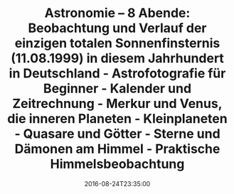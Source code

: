 ---
date: '2016-08-24T23:35:00'
talk_date: '1999-02-01T00:00:00'
talk_speakers:
  speaker1:
    name: Mitglieder der Sternwarte
title: 'Astronomie – 8 Abende:

  - Beobachtung und Verlauf der einzigen totalen Sonnenfinsternis (11.08.1999) in
  diesem Jahrhundert in Deutschland
  - Astrofotografie für Beginner
  - Kalender und Zeitrechnung
  - Merkur und Venus, die inneren Planeten
  - Kleinplaneten
  - Quasare und Götter
  - Sterne und Dämonen am Himmel
  - Praktische Himmelsbeobachtung'
---